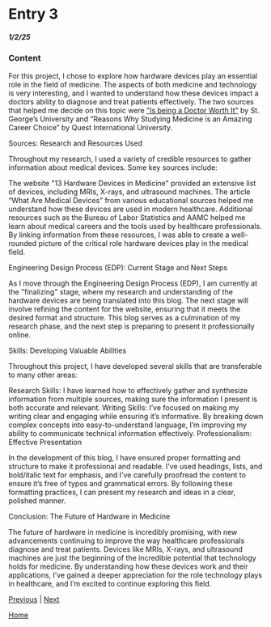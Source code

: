 # Entry 3
##### 1/2/25

### Content

For this project, I chose to explore how hardware devices play an essential role in the field of medicine. The aspects of both medicine and technology is very interesting, and I wanted to understand how these devices impact a doctors ability to diagnose and treat patients effectively. The two sources that helped me decide on this topic were ["Is being a Doctor Worth It"](https://www.sgu.edu/blog/medical/is-being-a-doctor-worth-it/) by St. George’s University and “Reasons Why Studying Medicine is an Amazing Career Choice” by Quest International University.

Sources: Research and Resources Used

Throughout my research, I used a variety of credible resources to gather information about medical devices. Some key sources include:

The website "13 Hardware Devices in Medicine" provided an extensive list of devices, including MRIs, X-rays, and ultrasound machines.
The article “What Are Medical Devices” from various educational sources helped me understand how these devices are used in modern healthcare.
Additional resources such as the Bureau of Labor Statistics and AAMC helped me learn about medical careers and the tools used by healthcare professionals.
By linking information from these resources, I was able to create a well-rounded picture of the critical role hardware devices play in the medical field.

Engineering Design Process (EDP): Current Stage and Next Steps

As I move through the Engineering Design Process (EDP), I am currently at the "finalizing" stage, where my research and understanding of the hardware devices are being translated into this blog. The next stage will involve refining the content for the website, ensuring that it meets the desired format and structure. This blog serves as a culmination of my research phase, and the next step is preparing to present it professionally online.

Skills: Developing Valuable Abilities

Throughout this project, I have developed several skills that are transferable to many other areas:

Research Skills: I have learned how to effectively gather and synthesize information from multiple sources, making sure the information I present is both accurate and relevant.
Writing Skills: I’ve focused on making my writing clear and engaging while ensuring it’s informative. By breaking down complex concepts into easy-to-understand language, I’m improving my ability to communicate technical information effectively.
Professionalism: Effective Presentation

In the development of this blog, I have ensured proper formatting and structure to make it professional and readable. I’ve used headings, lists, and bold/italic text for emphasis, and I’ve carefully proofread the content to ensure it’s free of typos and grammatical errors. By following these formatting practices, I can present my research and ideas in a clear, polished manner.

Conclusion: The Future of Hardware in Medicine

The future of hardware in medicine is incredibly promising, with new advancements continuing to improve the way healthcare professionals diagnose and treat patients. Devices like MRIs, X-rays, and ultrasound machines are just the beginning of the incredible potential that technology holds for medicine. By understanding how these devices work and their applications, I’ve gained a deeper appreciation for the role technology plays in healthcare, and I’m excited to continue exploring this field.

[Previous](entry02.md) | [Next](entry04.md)

[Home](../README.md)
